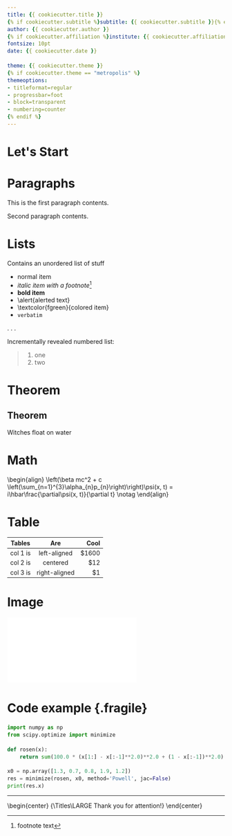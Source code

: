 ```yaml
---
title: {{ cookiecutter.title }}
{% if cookiecutter.subtitle %}subtitle: {{ cookiecutter.subtitle }}{% endif %}
author: {{ cookiecutter.author }}
{% if cookiecutter.affiliation %}institute: {{ cookiecutter.affiliation }}{% endif %}
fontsize: 10pt
date: {{ cookiecutter.date }}

theme: {{ cookiecutter.theme }}
{% if cookiecutter.theme == "metropolis" %}
themeoptions:
- titleformat=regular
- progressbar=foot
- block=transparent
- numbering=counter
{% endif %}
---
```


# Let's Start


# Paragraphs

This is the first paragraph contents.


Second paragraph contents.


# Lists

Contains an unordered list of stuff

- normal item
- *italic item with a footnote*[^1]
- **bold item**
- \alert{alerted text}
- \textcolor{fgreen}{colored item}
- `verbatim`

. . .

Incrementally revealed numbered list:

> 1. one
> 2. two

[^1]: footnote text

# Theorem

## Theorem
Witches float on water


# Math

\begin{align}
\left(\beta mc^2 + c \left(\sum_{n=1}^{3}\alpha_{n}p_{n}\right)\right)\psi(x, t) = i\hbar\frac{\partial\psi(x, t)}{\partial t} \notag
\end{align}


# Table

| Tables   |      Are      |  Cool |
|----------|:-------------:|------:|
| col 1 is | left-aligned  | $1600 |
| col 2 is |   centered    |   $12 |
| col 3 is | right-aligned |    $1 |

# Image

![Latex logo](gfx/LaTeX.pdf)

# Code example {.fragile}

```python
import numpy as np
from scipy.optimize import minimize

def rosen(x):
    return sum(100.0 * (x[1:] - x[:-1]**2.0)**2.0 + (1 - x[:-1])**2.0)

x0 = np.array([1.3, 0.7, 0.8, 1.9, 1.2])
res = minimize(rosen, x0, method='Powell', jac=False)
print(res.x)
```

---

\begin{center}
{\Titles\LARGE Thank you for attention!}
\end{center}
